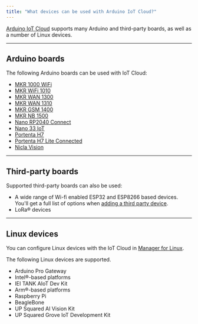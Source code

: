 ```yaml
---
title: "What devices can be used with Arduino IoT Cloud?"
---
```


[Arduino IoT Cloud](https://create.arduino.cc/iot/) supports many Arduino and third-party boards, as well as a number of Linux devices.

---

## Arduino boards

The following Arduino boards can be used with IoT Cloud:

* [MKR 1000 WiFi](https://docs.arduino.cc/hardware/mkr-1000-wifi)
* [MKR WiFi 1010](https://docs.arduino.cc/hardware/mkr-wifi-1010)
* [MKR WAN 1300](https://docs.arduino.cc/hardware/mkr-wan-1300)
* [MKR WAN 1310](https://docs.arduino.cc/hardware/mkr-wan-1310)
* [MKR GSM 1400](https://docs.arduino.cc/hardware/mkr-gsm-1400)
* [MKR NB 1500](https://docs.arduino.cc/hardware/mkr-nb-1500)
* [Nano RP2040 Connect](https://docs.arduino.cc/hardware/nano-rp2040-connect)
* [Nano 33 IoT](https://docs.arduino.cc/hardware/nano-33-iot)
* [Portenta H7](https://docs.arduino.cc/hardware/portenta-h7)
* [Portenta H7 Lite Connected](https://docs.arduino.cc/hardware/portenta-h7-lite-connected)
* [Nicla Vision](https://docs.arduino.cc/hardware/nicla-vision)

---

## Third-party boards

Supported third-party boards can also be used:

* A wide range of Wi-fi enabled ESP32 and ESP8266 based devices. You'll get a full list of options when [adding a third party device](https://support.arduino.cc/hc/en-us/articles/360016466180).
* LoRa® devices

---

## Linux devices

You can configure Linux devices with the IoT Cloud in [Manager for Linux](https://create.arduino.cc/getting-started/#cloud-devices).

The following Linux devices are supported.

* Arduino Pro Gateway
* Intel®-based platforms
* IEI TANK AIoT Dev Kit
* Arm®-based platforms
* Raspberry Pi
* BeagleBone
* UP Squared AI Vision Kit
* UP Squared Grove IoT Development Kit
